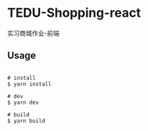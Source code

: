 # TEDU-Shopping-react

实习商城作业-前端

## Usage

```shell

# install
$ yarn install

# dev
$ yarn dev

# build
$ yarn build

```

